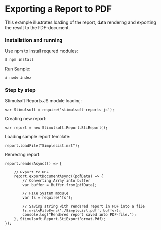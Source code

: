 # Exporting a Report to PDF

This example illustrates loading of the report, data rendering and exporting the result to the PDF-document.

### Installation and running
Use npm to install requred modules:

    $ npm install

Run Sample:

    $ node index

### Step by step
Stimulsoft Reports.JS module loading:

    var Stimulsoft = require('stimulsoft-reports-js');

Creating new report:

    var report = new Stimulsoft.Report.StiReport();

Loading sample report template:

    report.loadFile("SimpleList.mrt");

Renreding report:

    report.renderAsync(() => {
        
        // Export to PDF
        report.exportDocumentAsync((pdfData) => {
            // Converting Array into buffer
            var buffer = Buffer.from(pdfData);

            // File System module
            var fs = require('fs');

            // Saving string with rendered report in PDF into a file
            fs.writeFileSync('./SimpleList.pdf', buffer);
            console.log("Rendered report saved into PDF-file.");
        }, Stimulsoft.Report.StiExportFormat.Pdf);
    });
    

